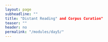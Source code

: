 ```yaml
---
layout: page
subheadline: ""
title: "Distant Reading" and Corpus Curation"
teaser: ""
header: no
permalink: "/modules/day5/"
---
```

